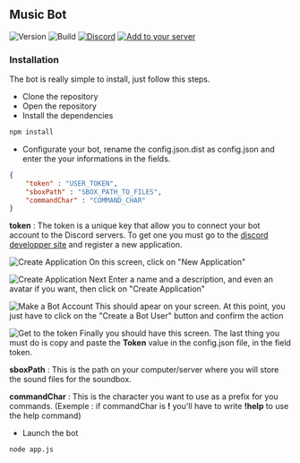 ## Music Bot

![Version](https://img.shields.io/badge/version-0.7.0-blue.svg)
![Build](https://img.shields.io/badge/build-stable-brightgreen.svg)
[![Discord](https://discordapp.com/api/guilds/81812480254291968/widget.png?style=shield)](https://discord.gg/aVzVzZM)
[![Add to your server](http://imgh.us/add_6.svg)](https://discordapp.com/oauth2/authorize?&client_id=170107889489281024&scope=bot&permissions=0)

### Installation

The bot is really simple to install, just follow this steps.

+ Clone the repository
+ Open the repository
+ Install the dependencies
```cmd 
npm install
````
+ Configurate your bot, rename the config.json.dist as config.json and enter the your informations in the fields.
```json
{
	"token" : "USER_TOKEN", 
	"sboxPath" : "SBOX_PATH_TO_FILES",
	"commandChar" : "COMMAND_CHAR"
}
```
**token** : The token is a unique key that allow you to connect your bot account to the Discord servers. To get one you must go to the [discord developper site](https://discordapp.com/developers/applications/me) and register a new application.

![Create Application](http://i.imgur.com/2MZBEqp.png)
On this screen, click on "New Application"

![Create Application Next](http://i.imgur.com/JygNCUx.png)
Enter a name and a description, and even an avatar if you want, then click on "Create Application"

![Make a Bot Account](http://i.imgur.com/eSZDtqp.png)
This should apear on your screen. At this point, you just have to click on the "Create a Bot User" button and confirm the action

![Get to the token](http://i.imgur.com/Fh3K0cm.png)
Finally you should have this screen. The last thing you must do is copy and paste the **Token** value in the config.json file, in the field token.

**sboxPath** : This is the path on your computer/server where you will store the sound files for the soundbox.

**commandChar** : This is the character you want to use as a prefix for you commands. (Exemple : if commandChar is **!** you'll have to write **!help** to use the help command)

+ Launch the bot 
```cmd
node app.js
```